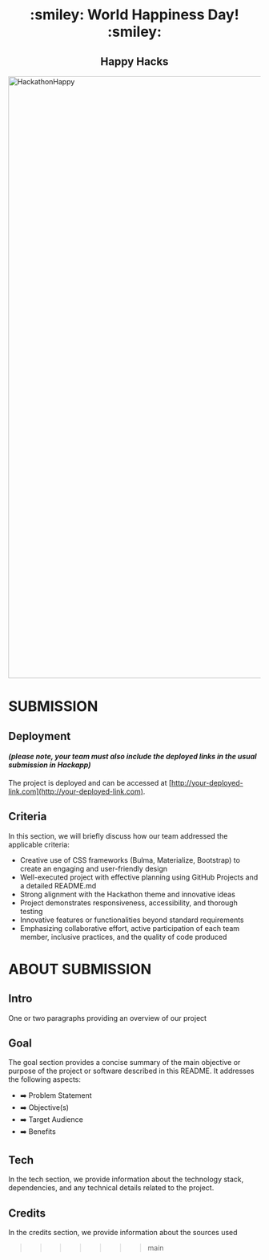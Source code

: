 <h1 align="center"><strong> :smiley: World Happiness Day! :smiley: </strong>
</h1>
<h2 align="center">Happy Hacks</h2>


<img src="https://res.cloudinary.com/djdefbnij/image/upload/v1709637871/March_hackathon_banner_krwvza.jpg" alt="HackathonHappy" width="1200"/>

# SUBMISSION

## Deployment

#### _(please note, your team must also include the deployed links in the usual submission in Hackapp)_

The project is deployed and can be accessed at [http://your-deployed-link.com](http://your-deployed-link.com).

## Criteria

In this section, we will briefly discuss how our team addressed the applicable criteria:

-   Creative use of CSS frameworks (Bulma, Materialize, Bootstrap) to create an engaging and user-friendly design
-   Well-executed project with effective planning using GitHub Projects and a detailed README.md
-   Strong alignment with the Hackathon theme and innovative ideas
-   Project demonstrates responsiveness, accessibility, and thorough testing
-   Innovative features or functionalities beyond standard requirements
-   Emphasizing collaborative effort, active participation of each team member, inclusive practices, and the quality of code produced

# ABOUT SUBMISSION

## Intro

One or two paragraphs providing an overview of our project

## Goal

The goal section provides a concise summary of the main objective or purpose of the project or software described in this README. It addresses the following aspects:

-   ➡️ Problem Statement
-   ➡️ Objective(s)
-   ➡️ Target Audience
-   ➡️ Benefits

## Tech

In the tech section, we provide information about the technology stack, dependencies, and any technical details related to the project.

## Credits

In the credits section, we provide information about the sources used
>>>>>>> main
